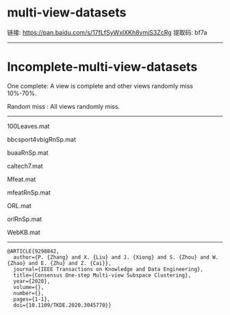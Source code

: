 # multi-view-datasets

链接: https://pan.baidu.com/s/17fLfSyWxlXKh8vmiS3ZcRg 提取码: bf7a 

---

# Incomplete-multi-view-datasets

One complete: A view is complete and other views randomly miss 10%-70%.

Random miss : All views randomly miss.

---
100Leaves.mat

bbcsport4vbigRnSp.mat

buaaRnSp.mat

caltech7.mat

Mfeat.mat

mfeatRnSp.mat

ORL.mat

orlRnSp.mat

WebKB.mat

---
```
@ARTICLE{9298842,
  author={P. {Zhang} and X. {Liu} and J. {Xiong} and S. {Zhou} and W. {Zhao} and E. {Zhu} and Z. {Cai}},
  journal={IEEE Transactions on Knowledge and Data Engineering}, 
  title={Consensus One-step Multi-view Subspace Clustering}, 
  year={2020},
  volume={},
  number={},
  pages={1-1},
  doi={10.1109/TKDE.2020.3045770}}
```
